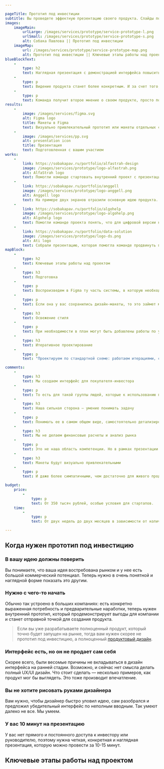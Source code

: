 ```yaml
---

pageTitle: Прототип под инвестиции
subtitle: Вы проведете эффектную презентацию своего продукта. Слайды покажут его преимущества, а прототип интерфейса продемонстрирует конкретную реализацию.
images:
    imageMain:
        urlLarge: /images/services/prototype/service-prototype-l.png 
        urlSmall: /images/services/prototype/service-prototype-s.png
        alt: Собака Павлова || Прототип под инвестиции
    imageMap:
        url: /images/services/prototype/service-prototype-map.png
        alt: Прототип под инвестиции || Ключевые этапы работы над проектом
blueBlockText:
    -
        type: h2
        text: Наглядная презентация с демонстрацией интерфейса повысить шансы получения инвестиций
    -
        type: p
        text: Видение продукта станет более конкретным. И за счет того, что его нужно донести до нас, и за счет того, что оно примет материальную форму в виде макетов.
    -
        type: p
        text: Команда получит второе мнение о своем продукте, просто потому, что в процессе работы мы не имеем привычки его скрывать..
results:
    -
        image: /images/services/figma.svg
        alt: Figma logo
        title: Макеты в Figma
        text: Визуально привлекательный прототип или макеты отдельных страниц
    -
        image: /images/services/pp.svg
        alt: presentation icon
        title: Презентация
        text: Подготовленная с вашим участием                                                       
works:
    -
        link: https://sobakapav.ru/portfolio/alfastrah-design
        image: /images/services/prototype/logo-alfastrah.png
        alt: AlfaStrah logo
        text: Помогли команде стартовать внутренний проект с презентации будущего интерфейса.
    -
        link: https://sobakapav.ru/portfolio/anggell
        image: /images/services/prototype/logo-anggell.png
        alt: Anggell logo
        text: На примере двух экранов отразили основную идею продукта.
    -
        link: https://sobakapav.ru/portfolio/algohelp
        image: /images/services/prototype/logo-algohelp.png
        alt: Algohelp logo
        text: Помогли команде проекта понять, что для цифровой версии нужно изменение методологии.
    -
        link: https://sobakapav.ru/portfolio/data-solution
        image: /images/services/prototype/logo-ds.png
        alt: Ati logo
        text: Собрали презентацию, которая помогла команде продвинуть проект внутри корпорации.
mapBlock:
    -
        type: h2
        text: Ключевые этапы работы над проектом
    -
        type: h3
        text: Подготовка
    -
        type: p
        text: Воспроизведем в Figma ту часть системы, в которую необходимо добавить новую функциональность.
    -
        type: p
        text: Если она у вас сохранились дизайн-макеты, то это займет меньше времени или вообще не понадобится.
    -
        type: h3
        text: Освежение стиля
    -
        type: p
        text: При необходимости в план могут быть добавлены работы по улучшению UI. Обычно это актуально, когда внедрения существенные, а старая система визуально устарела.    
    -
        type: h3
        text: Итеративное проектирование
    -
        type: p
        text: "Проектируем по стандартной схеме: работаем итерациями, согласовываем с вами, при необходимости — тестируем на пользователях."

comments:
    -
        type: h3
        text: Мы создаем интерфейс для покупателя-инвестора
    -
        type: p
        text: То есть для такой группы людей, которые к использованию продукта отношения иметь не будут, но дадут деньги или другие ресурсы на его создание.
    -
        type: h3
        text: Наша сильная сторона — умение понимать задачу
    -
        type: p
        text: Понимать ее в самом общем виде, самостоятельно детализировать и приходить с предложениями, как выделить самые сильные стороны вашего продукта.
    -
        type: h3
        text: Мы не делаем финансовые расчеты и анализ рынка
    -
        type: p
        text: Это не наша область компетенции. Но в рамках презентации мы оформим ваши материалы так, чтобы быстро считывалось самое главное.
    -
        type: h3
        text: Макеты будут визуально привлекательными
    -
        type: p
        text: И даже более симпатичными, чем достаточно для живого продукта.

budget:
    price:
        -
            type: p
            text: От 350 тысяч рублей, особые условия для стартапов.
    time:
        -
            type: p
            text: От двух недель до двух месяцев в зависимости от количества артефактов и скорости обратной связи на промежуточные результаты.

---
```


## Когда нужен прототип под инвестицию

### В вашу идею должны поверить

Вы понимаете, что ваша идея востребована рынком и у нее есть большой коммерческий потенциал. Теперь нужно в очень понятной и наглядной форме показать это другим.

### Нужно с чего-то начать

Обычно так устроено в больших компаниях: есть конкретно выраженная потребность и предварительные наработки, теперь нужен внутренний прототип, который продемонстрирует выгоды для компании и станет отправной точкой для создания продукта.

> Если вы уже разрабатываете полноценный продукт, который точно будет запущен на рынке, тогда вам нужен скорее не прототип под инвестицию, а полноценный [продуктовый дизайн](/services/design).

### Интерфейс есть, но он не продает сам себя

Скорее всего, были весомые причины не вкладываться в дизайн интерфейса на ранней стадии. Возможно, и сейчас нет смысла делать полный UX/UI дизайн. Что стоит сделать — несколько примеров, как продукт мог бы выглядеть. Это тоже производит впечатление. 

### Вы не хотите рисовать руками дизайнера

Вам нужно, чтобы дизайнер быстро уловил идею, сам разобрался и предложил убедительный интерфейс по неполным вводным. Так умеют далеко не все. Мы умеем.

### У вас 10 минут на презентацию

У вас нет прямого и постоянного доступа к инвестору или руководителю, поэтому нужна четкая, конкретная и наглядная презентация, которую можно провести за 10-15 минут.

## Ключевые этапы работы над проектом
